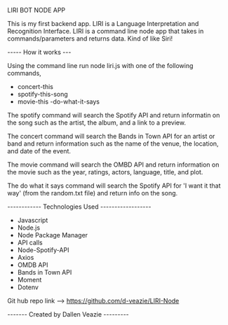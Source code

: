 LIRI BOT NODE APP 

This is my first backend app. LIRI is a Language Interpretation and Recognition Interface. LIRI is a command line node app that takes in commands/parameters and returns data. Kind of like Siri! 


----- How it works ---

Using the command line run node liri.js with one of the following commands,
- concert-this
- spotify-this-song
- movie-this
-do-what-it-says

The spotify command will search the Spotify API and return informatin on the song such as the artist, the album, and a link to a preview. 

The concert command will search the Bands in Town API for an artist or band and return information such as the name of the venue, the location, and date of the event. 

The movie command will search the OMBD API and return information on the movie such as the year, ratings, actors, language, title, and plot. 

The do what it says command will search the Spotify API for 'I want it that way' (from the random.txt file) and return info on the song. 

------------ Technologies Used ------------------

- Javascript
- Node.js
- Node Package Manager
- API calls
- Node-Spotify-API
- Axios
- OMDB API
- Bands in Town API
- Moment
- Dotenv


Git hub repo link --> https://github.com/d-veazie/LIRI-Node

------- Created by Dallen Veazie ---------
